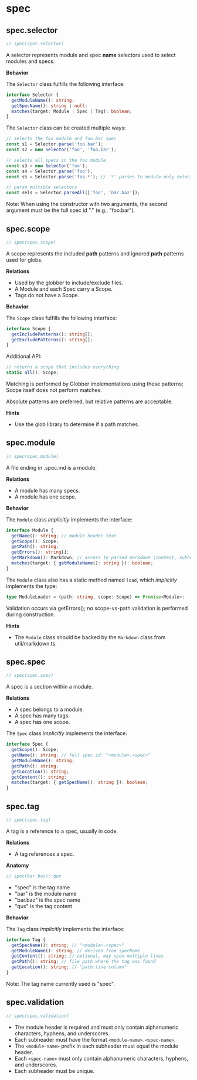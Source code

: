 # spec

## spec.selector

```ts
// spec(spec.selector)
```

A selector represents module and spec **name** selectors used to select modules and specs.

**Behavior**

The `Selector` class fulfills the following interface:

```ts
interface Selector {
  getModuleName(): string;
  getSpecName(): string | null;
  matches(target: Module | Spec | Tag): boolean;
}
```

The `Selector` class can be created multiple ways:

```ts
// selects the foo module and foo.bar spec
const s1 = Selector.parse('foo.bar');
const s2 = new Selector('foo', 'foo.bar');

// selects all specs in the foo module
const s3 = new Selector('foo');
const s4 = Selector.parse('foo');
const s5 = Selector.parse('foo.*'); // '*' parses to module-only selection

// parse multiple selectors
const sels = Selector.parseAll(['foo', 'bar.baz']);
```

Note: When using the constructor with two arguments, the second argument must be the full spec id "<module>.<spec>" (e.g., "foo.bar").

## spec.scope

```ts
// spec(spec.scope)
```

A scope represents the included **path** patterns and ignored **path** patterns used for globs.

**Relations**

- Used by the globber to include/exclude files.
- A Module and each Spec carry a Scope.
- Tags do not have a Scope.

**Behavior**

The `Scope` class fulfills the following interface:

```ts
interface Scope {
  getIncludePatterns(): string[];
  getExcludePatterns(): string[];
}
```

Additional API:

```ts
// returns a scope that includes everything
static all(): Scope;
```

Matching is performed by Globber implementations using these patterns; Scope itself does not perform matches.

Absolute patterns are preferred, but relative patterns are acceptable.

**Hints**

- Use the glob library to determine if a path matches.

## spec.module

```ts
// spec(spec.module)
```

A file ending in .spec.md is a module.

**Relations**

- A module has many specs.
- A module has one scope.

**Behavior**

The `Module` class _implicitly_ implements the interface:

```ts
interface Module {
  getName(): string; // module header text
  getScope(): Scope;
  getPath(): string;
  getErrors(): string[];
  getMarkdown(): Markdown; // access to parsed markdown (content, subheaders, etc.)
  matches(target: { getModuleName(): string }): boolean;
}
```

The `Module` class also has a static method named `load`, which _implicitly_ implements the type:

```ts
type ModuleLoader = (path: string, scope: Scope) => Promise<Module>;
```

Validation occurs via getErrors(); no scope-vs-path validation is performed during construction.

**Hints**

- The `Module` class should be backed by the `Markdown` class from util/markdown.ts.

## spec.spec

```ts
// spec(spec.spec)
```

A spec is a section within a module.

**Relations**

- A spec belongs to a module.
- A spec has many tags.
- A spec has one scope.

The `Spec` class _implicitly_ implements the interface:

```ts
interface Spec {
  getScope(): Scope;
  getName(): string; // full spec id: "<module>.<spec>"
  getModuleName(): string;
  getPath(): string;
  getLocation(): string;
  getContent(): string;
  matches(target: { getSpecName(): string }): boolean;
}
```

## spec.tag

```ts
// spec(spec.tag)
```

A tag is a reference to a spec, usually in code.

**Relations**

- A tag references a spec.

**Anatomy**

```ts
// spec(bar.baz): qux
```

- "spec" is the tag name
- "bar" is the module name
- "bar.baz" is the spec name
- "qux" is the tag content

**Behavior**

The `Tag` class _implicitly_ implements the interface:

```ts
interface Tag {
  getSpecName(): string; // "<module>.<spec>"
  getModuleName(): string; // derived from specName
  getContent(): string; // optional, may span multiple lines
  getPath(): string; // file path where the tag was found
  getLocation(): string; // "path:line:column"
}
```

Note: The tag name currently used is "spec".

## spec.validation

```ts
// spec(spec.validation)
```

- The module header is required and must only contain alphanumeric characters, hyphens, and underscores.
- Each subheader must have the format `<module-name>.<spec-name>`.
- The `<module-name>` prefix in each subheader must equal the module header.
- Each `<spec-name>` must only contain alphanumeric characters, hyphens, and underscores.
- Each subheader must be unique.
